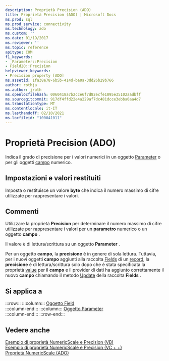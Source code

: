 ```yaml
---
description: Proprietà Precision (ADO)
title: Proprietà Precision (ADO) | Microsoft Docs
ms.prod: sql
ms.prod_service: connectivity
ms.technology: ado
ms.custom: ''
ms.date: 01/19/2017
ms.reviewer: ''
ms.topic: reference
apitype: COM
f1_keywords:
- _Parameter::Precision
- Field20::Precision
helpviewer_keywords:
- Precision property [ADO]
ms.assetid: 1fa38e78-6b5b-414d-ba0a-3dd26b29b766
author: rothja
ms.author: jroth
ms.openlocfilehash: 0060418a7b2cce6f7d82ecfe1095e35102aadbff
ms.sourcegitcommit: 917df4ffd22e4a229af7dc481dcce3ebba0aa4d7
ms.translationtype: MT
ms.contentlocale: it-IT
ms.lasthandoff: 02/10/2021
ms.locfileid: "100041011"
---
```

# <a name="precision-property-ado"></a>Proprietà Precision (ADO)
Indica il grado di precisione per i valori numerici in un oggetto [Parameter](./parameter-object.md) o per gli oggetti [campo](./field-object.md) numerico.  
  
## <a name="settings-and-return-values"></a>Impostazioni e valori restituiti  
 Imposta o restituisce un valore **byte** che indica il numero massimo di cifre utilizzate per rappresentare i valori.  
  
## <a name="remarks"></a>Commenti  
 Utilizzare la proprietà **Precision** per determinare il numero massimo di cifre utilizzate per rappresentare i valori per un **parametro** numerico o un oggetto **campo** .  
  
 Il valore è di lettura/scrittura su un oggetto **Parameter** .  
  
 Per un oggetto **campo**, la **precisione** è in genere di sola lettura. Tuttavia, per i nuovi oggetti **campo** aggiunti alla raccolta [Fields](./fields-collection-ado.md) di un [record](./record-object-ado.md), la **precisione** è di lettura/scrittura solo dopo che è stata specificata la proprietà [value](./value-property-ado.md) per il **campo** e il provider di dati ha aggiunto correttamente il nuovo **campo** chiamando il metodo [Update](./update-method.md) della raccolta **Fields** .  
  
## <a name="applies-to"></a>Si applica a  

:::row:::
    :::column:::
        [Oggetto Field](./field-object.md)  
    :::column-end:::
    :::column:::
        [Oggetto Parameter](./parameter-object.md)  
    :::column-end:::
:::row-end:::

## <a name="see-also"></a>Vedere anche  
 [Esempio di proprietà NumericScale e Precision (VB)](./numericscale-and-precision-properties-example-vb.md)   
 [Esempio di proprietà NumericScale e Precision (VC + +)](./numericscale-and-precision-properties-example-vc.md)   
 [Proprietà NumericScale (ADO)](./numericscale-property-ado.md)
